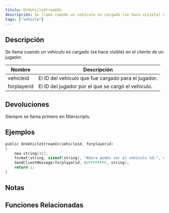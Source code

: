 ```yaml
---
título: OnVehicleStreamIn
descripción: Se llama cuando un vehículo es cargado (se hace visible) en el cliente de un jugador.
tags: ["vehicle"]
---
```


## Descripción

Se llama cuando un vehículo es cargado (se hace visible) en el cliente de un jugador.

| Nombre      | Descripción                                            |
| ----------- | ------------------------------------------------------ |
| vehicleid   | El ID del vehículo que fue cargado para el jugador.    |
| forplayerid | El ID del jugador por el que se cargó el vehículo.     |

## Devoluciones

Siempre se llama primero en filterscripts.

## Ejemplos

```c
public OnVehicleStreamIn(vehicleid, forplayerid)
{
    new string[32];
    format(string, sizeof(string), "Ahora podés ver el vehículo %d.", vehicleid);
    SendClientMessage(forplayerid, 0xFFFFFFFF, string);
    return 1;
}
```

## Notas

<TipNPCCallbacksES />

## Funciones Relacionadas
